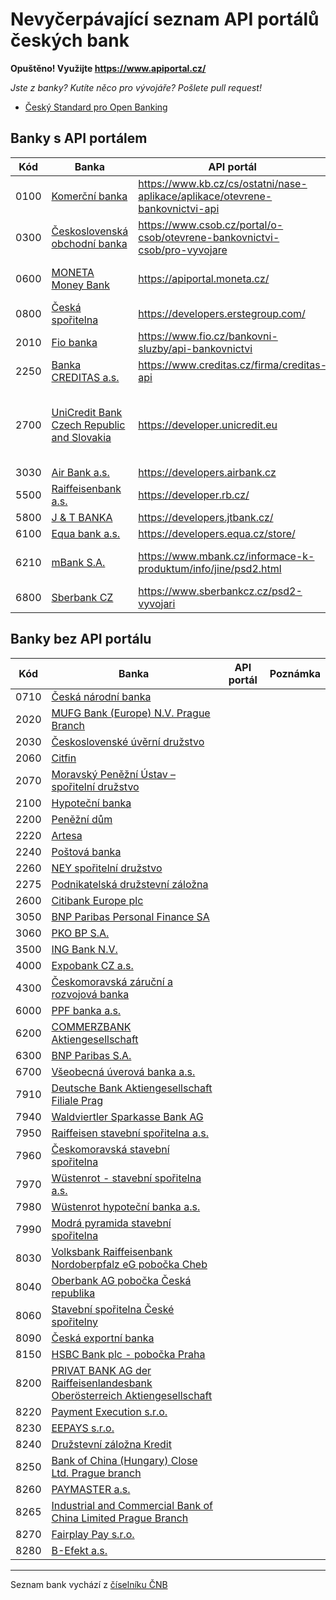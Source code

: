 # Nevyčerpávající seznam API portálů českých bank

**Opuštěno! Využijte https://www.apiportal.cz/**

*Jste z banky? Kutíte něco pro vývojáře? Pošlete pull request!*

- [Český Standard pro Open Banking ](https://www.czech-ba.cz/cs/aktivity/standardy/cesky-standard-pro-open-banking)

<!--Zatím není zveřejněná dokumentace-->

## Banky s API portálem

| Kód | Banka | API portál | Poznámka |
| --- | --- | --- | --- |
| 0100 | [Komerční banka](https://www.kb.cz) | https://www.kb.cz/cs/ostatni/nase-aplikace/aplikace/otevrene-bankovnictvi-api | Zatím není zveřejněná dokumentace |
| 0300 | [Československá obchodní banka](https://www.csob.cz) | https://www.csob.cz/portal/o-csob/otevrene-bankovnictvi-csob/pro-vyvojare | Zatím není zveřejněná dokumentace |
| 0600 | [MONETA Money Bank](https://www.moneta.czv) | https://apiportal.moneta.cz/ | Zatím není zveřejněná dokumentace |
| 0800 | [Česká spořitelna](https://www.csas.cz) | https://developers.erstegroup.com/ | |
| 2010 | [Fio banka](https://www.fio.cz) | https://www.fio.cz/bankovni-sluzby/api-bankovnictvi | |
| 2250 | [Banka CREDITAS a.s.](https://www.creditas.cz) | https://www.creditas.cz/firma/creditas-api | |
| 2700 | [UniCredit Bank Czech Republic and Slovakia](https://www.unicredit.cz) | https://developer.unicredit.eu | Zřejmě globální portál, který ale explicitně uvádí CZ pobočku |
| 3030 | [Air Bank a.s.](https://www.airbank.cz) | https://developers.airbank.cz | |
| 5500 | [Raiffeisenbank a.s.](https://www.rb.cz) | https://developer.rb.cz/ | |
| 5800 | [J & T BANKA](https://www.jtbank.cz) | https://developers.jtbank.cz/ | |
| 6100 | [Equa bank a.s.](https://www.equabank.cz) | https://developers.equa.cz/store/ | |
| 6210 | [mBank S.A.](https://www.mbank.cz) | https://www.mbank.cz/informace-k-produktum/info/jine/psd2.html | Chystá celoskupinový portál |
| 6800 | [Sberbank CZ](https://www.sberbankcz.cz/) | https://www.sberbankcz.cz/psd2-vyvojari | |


## Banky bez API portálu

| Kód | Banka | API portál | Poznámka |
| --- | --- | --- | --- |
| 0710 | [Česká národní banka](https://www.cnb.cz) | | |
| 2020 | [MUFG Bank (Europe) N.V. Prague Branch](http://www.bk.mufg.jp/global/globalnetwork/emea/prague.html) | | |
| 2030 | [Československé úvěrní družstvo](https://www.csud.eu/) | | |
| 2060 | [Citfin](https://www.citfin.cz/) | | |
| 2070 | [Moravský Peněžní Ústav – spořitelní družstvo](https://www.mpu.cz/) | | |
| 2100 | [Hypoteční banka](https://www.hypotecnibanka.cz/) | | |
| 2200 | [Peněžní dům](http://www.peneznidum.cz/) | | |
| 2220 | [Artesa](https://www.artesa.cz) | | |
| 2240 | [Poštová banka](https://www.postovabanka.sk/cz/) | | |
| 2260 | [NEY spořitelní družstvo](https://www.ney.cz/) | | |
| 2275 | [Podnikatelská družstevní záložna](http://www.penezniustav.cz/) | | |
| 2600 | [Citibank Europe plc](http://www.citibank.cz) | | |
| 3050 | [BNP Paribas Personal Finance SA](http://www.bnpparibas.cz/) | | |
| 3060 | [PKO BP S.A.](https://www.pkobp.pl/pkobppl-en/international-banking/czech-branch/) | | |
| 3500 | [ING Bank N.V.](http://www.ingbank.cz) | | |
| 4000 | [Expobank CZ a.s.](https://www.expobank.cz/) | | |
| 4300 | [Českomoravská záruční a rozvojová banka](https://www.cmzrb.cz/) | | |
| 6000 | [PPF banka a.s.](https://www.ppfbanka.cz/) | | |
| 6200 | [COMMERZBANK Aktiengesellschaft](https://www.commerzbank.cz/) | | |
| 6300 | [BNP Paribas S.A.](http://www.bnpparibas.cz/) | | |
| 6700 | [Všeobecná úverová banka a.s.](http://www.vub.cz) | | |
| 7910 | [Deutsche Bank Aktiengesellschaft Filiale Prag](https://www.db.com/czechrepublic/) | | |
| 7940 | [Waldviertler Sparkasse Bank AG](https://www.wspk.cz/) | | |
| 7950 | [Raiffeisen stavební spořitelna a.s.](https://www.rsts.cz/) | | |
| 7960 | [Českomoravská stavební spořitelna](https://www.cmss.cz/) | | |
| 7970 | [Wüstenrot - stavební spořitelna a.s.](https://www.wuestenrot.cz/) | | |
| 7980 | [Wüstenrot hypoteční banka a.s.](https://www.wuestenrot.cz/) | | |
| 7990 | [Modrá pyramida stavební spořitelna](https://www.modrapyramida.cz/) | | |
| 8030 | [Volksbank Raiffeisenbank Nordoberpfalz eG pobočka Cheb](http://www.vr-nopf.cz/) | | |
| 8040 | [Oberbank AG pobočka Česká republika](https://www.oberbank.cz/) | | |
| 8060 | [Stavební spořitelna České spořitelny](https://www.burinka.cz/) | | |
| 8090 | [Česká exportní banka](https://www.ceb.cz) | | |
| 8150 | [HSBC Bank plc - pobočka Praha](http://www.hsbc.cz/) | | |
| 8200 | [PRIVAT BANK AG der Raiffeisenlandesbank Oberösterreich Aktiengesellschaft](https://www.privatbank.at/eBusiness/01_template1/1199065680270660255-1199067790978653034_1206035587291261039_1207865949009465887-1207865321147647686-NA-4-NA-NA-NA.html) | | |
| 8220 | [Payment Execution s.r.o.](http://payment-execution.com/) | | |
| 8230 | [EEPAYS s.r.o.](http://eepaysystem.com/) | | |
| 8240 | [Družstevní záložna Kredit](http://www.dzk.cz/) | | |
| 8250 | [Bank of China (Hungary) Close Ltd. Prague branch](http://www.bankofchina.com/hu/sub_en/aboutus/ab3/201701/t20170115_8450165.html) | | |
| 8260 | [PAYMASTER a.s.](https://saifu.ai/) | | |
| 8265 | [Industrial and Commercial Bank of China Limited Prague Branch](http://www.icbc.com.cn/ICBC/%E6%B5%B7%E5%A4%96%E5%88%86%E8%A1%8C/%E5%B8%83%E6%8B%89%E6%A0%BC%E7%BD%91%E7%AB%99/CZ/%E5%AE%A2%E6%88%B7%E6%9C%8D%E5%8A%A1/%E6%9C%8D%E5%8A%A1%E5%85%AC%E5%91%8A/) | | |
| 8270 | [Fairplay Pay s.r.o.](https://fpay.online/) | | |
| 8280 | [B-Efekt a.s.](http://www.b-efekt.cz/) | | |

---
Seznam bank vychází z [číselníku ČNB](https://www.cnb.cz/cs/platebni_styk/ucty_kody_bank)
